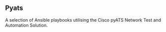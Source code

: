 ## Pyats

A selection of Ansible playbooks utilising the Cisco pyATS Network Test and Automation Solution.

